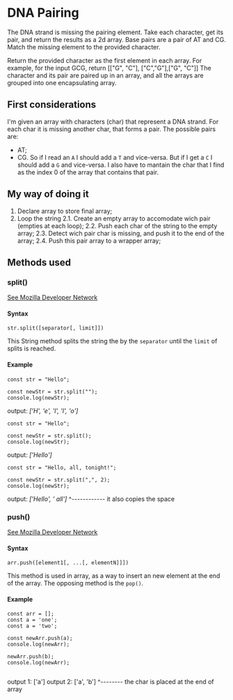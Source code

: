 # DNA Pairing

The DNA strand is missing the pairing element. Take each character,
get its pair, and return the results as a 2d array.
Base pairs are a pair of AT and CG. Match the missing element to the
provided character.

Return the provided character as the first element in each array.
For example, for the input GCG, return [["G", "C"], ["C","G"],["G", "C"]]
The character and its pair are paired up in an array, and all the arrays are
grouped into one encapsulating array.


## First considerations

I'm given an array with characters (char) that represent a DNA strand. For each
char it is missing another char, that forms a pair. The possible pairs are:
  * AT;
  * CG.
So if I read an `A` I should add a `T` and vice-versa. But if I get a `C` I
should add a `G` and vice-versa.
I also have to mantain the char that I find as the index 0 of the array that
contains that pair.

## My way of doing it
1. Declare array to store final array;
2. Loop the string
2.1. Create an empty array to accomodate wich pair (empties at each loop);
2.2. Push each char of the string to the empty array;
2.3. Detect wich pair char is missing, and push it to the end of the array;
2.4. Push this pair array to a wrapper array;

## Methods used
### split()

[See Mozilla Developer Network](https://developer.mozilla.org/en-US/docs/Web/JavaScript/Reference/Global_Objects/String/split)

#### Syntax
`str.split([separator[, limit]])`

This String method splits the string the by the `separator` until the `limit` of
splits is reached.
#### Example
```
const str = "Hello";

const newStr = str.split("");
console.log(newStr);

```
output: *['H', 'e', 'l', 'l', 'o']*


```
const str = "Hello";

const newStr = str.split();
console.log(newStr);
```
output: *['Hello']*


```
const str = "Hello, all, tonight!";

const newStr = str.split(",", 2);
console.log(newStr);
```
output: *['Hello', ' all']*
                    ^------------ it also copies the space


### push()

[See Mozilla Developer Network](https://developer.mozilla.org/en-US/docs/Web/JavaScript/Reference/Global_Objects/Array/push)

#### Syntax
`arr.push([element1[, ...[, elementN]]])`

This method is used in array, as a way to insert an new element at the end
of the array. The opposing method is the `pop()`.

#### Example
```
const arr = [];
const a = 'one';
const a = 'two';

const newArr.push(a);
console.log(newArr);

newArr.push(b);
console.log(newArr);


```
output 1: ['a']
output 2: ['a', 'b']
                 ^-------- the char is placed at the end of array

